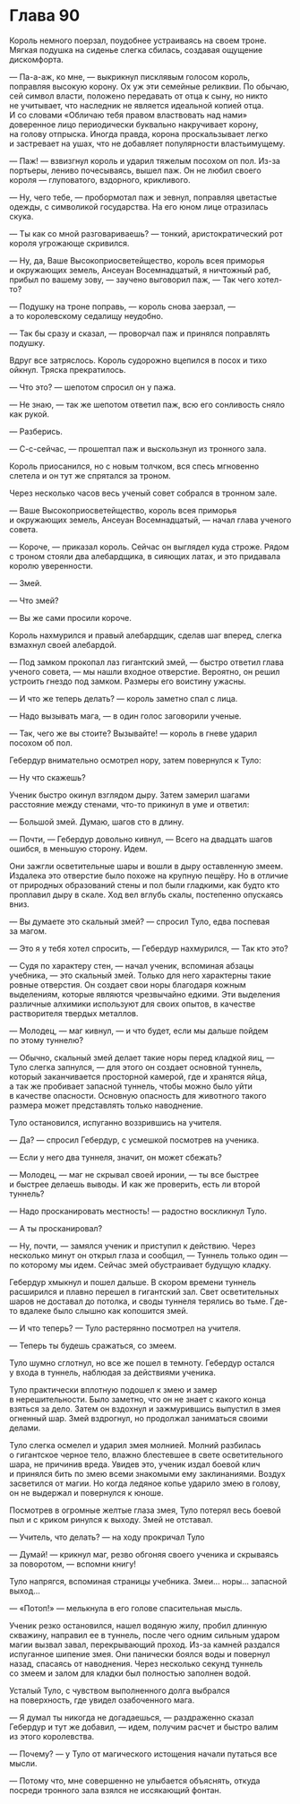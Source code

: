 # Глава 90

Король немного поерзал, поудобнее устраиваясь на своем троне. Мягкая подушка на сиденье слегка сбилась, создавая ощущение дискомфорта.

— Па-а-аж, ко мне, — выкрикнул писклявым голосом король, поправляя высокую корону. Ох уж эти семейные реликвии. По обычаю, сей символ власти, положено передавать от отца к сыну, но никто не учитывает, что наследник не является идеальной копией отца. И со словами «Обличаю тебя правом властвовать над нами» доверенное лицо периодически буквально накручивает корону, на голову отпрыска. Иногда правда, корона проскальзывает легко и застревает на ушах, что не добавляет популярности властьимущему.

— Паж! — взвизгнул король и ударил тяжелым посохом оп пол. Из-за портьеры, лениво почесываясь, вышел паж. Он не любил своего короля — глуповатого, вздорного, крикливого. 

— Ну, чего тебе, — пробормотал паж и зевнул, поправляя цветастые одежды, с символикой государства. На его юном лице отразилась скука.

— Ты как со мной разговариваешь? — тонкий, аристократический рот короля угрожающе скривился.

— Ну, да, Ваше Высокоприосветейщество, король всея приморья и окружающих земель, Ансеуан Восемнадцатый, я ничтожный раб, прибыл по вашему зову, — заучено выговорил паж, — Так чего хотел-то?

— Подушку на троне поправь, — король снова заерзал, — а то королевскому седалищу неудобно.

— Так бы сразу и сказал, — проворчал паж и принялся поправлять подушку.

Вдруг все затряслось. Король судорожно вцепился в посох и тихо ойкнул. Тряска прекратилось.

— Что это? — шепотом спросил он у пажа.

— Не знаю, — так же шепотом ответил паж, всю его сонливость сняло как рукой.

— Разберись.

— С-с-сейчас, — прошептал паж и выскользнул из тронного зала.

Король приосанился, но с новым толчком, вся спесь мгновенно слетела и он тут же спрятался за троном. 

Через несколько часов весь ученый совет собрался в тронном зале.

— Ваше Высокоприосветейщество, король всея приморья и окружающих земель, Ансеуан Восемнадцатый, — начал глава ученого совета.

— Короче, — приказал король. Сейчас он выглядел куда строже. Рядом с троном стояли два алебардщика, в сияющих латах, и это придавала королю уверенности. 

— Змей.

— Что змей?

— Вы же сами просили короче.

Король нахмурился и правый алебардщик, сделав шаг вперед, слегка взмахнул своей алебардой.

— Под замком прокопал лаз гигантский змей, — быстро ответил глава ученого совета, — мы нашли входное отверстие. Вероятно, он решил устроить гнездо под замком. Размеры его воистину ужасны.

— И что же теперь делать? — король заметно спал с лица.

— Надо вызывать мага, — в один голос заговорили ученые.

— Так, чего же вы стоите? Вызывайте! — король в гневе ударил посохом об пол.

Гебердур внимательно осмотрел нору, затем повернулся к Туло:

— Ну что скажешь?

Ученик быстро окинул взглядом дыру. Затем замерил шагами расстояние между стенами, что-то прикинул в уме и ответил:

— Большой змей. Думаю, шагов сто в длину.

— Почти, — Гебердур довольно кивнул, — Всего на двадцать шагов ошибся, в меньшую сторону. Идем.

Они зажгли осветительные шары и вошли в дыру оставленную змеем. Издалека это отверстие было похоже на крупную пещёру. Но в отличие от природных образований стены и пол были гладкими, как будто кто проплавил дыру в скале. Ход вел вглубь скалы, постепенно опускаясь вниз.

— Вы думаете это скальный змей? — спросил Туло, едва поспевая за магом.

— Это я у тебя хотел спросить, — Гебердур нахмурился, — Так кто это?

— Судя по характеру стен, — начал ученик, вспоминая абзацы учебника, — это скальный змей. Только для него характерны такие ровные отверстия. Он создает свои норы благодаря кожным выделениям, которые являются чрезвычайно едкими. Эти выделения различные алхимики используют для своих опытов, в качестве растворителя твердых металлов. 

— Молодец, — маг кивнул, — и что будет, если мы дальше пойдем по этому туннелю?

— Обычно, скальный змей делает такие норы перед кладкой яиц, — Туло слегка запнулся, — для этого он создает основной туннель, который заканчивается просторной камерой, где и хранятся яйца, а так же пробивает запасной туннель, чтобы можно было уйти в качестве опасности. Основную опасность для животного такого размера может представлять только наводнение. 

Туло остановился, испуганно воззрившись на учителя.

— Да? — спросил Гебердур, с усмешкой посмотрев на ученика.

— Если у него два туннеля, значит, он может сбежать?

— Молодец, — маг не скрывал своей иронии, — ты все быстрее и быстрее делаешь выводы. И как же проверить, есть ли второй туннель?

— Надо просканировать местность! — радостно воскликнул Туло.

— А ты просканировал?

— Ну, почти, — замялся ученик и приступил к действию. Через несколько минут он открыл глаза и сообщил, — Туннель только один — по которому мы идем. Сейчас змей обустраивает будущую кладку.

Гебердур хмыкнул и пошел дальше. В скором времени туннель расширился и плавно перешел в гигантский зал. Свет осветительных шаров не доставал до потолка, и своды туннеля терялись во тьме. Где-то вдалеке было слышно как копошится змей.

— И что теперь? — Туло растерянно посмотрел на учителя.

— Теперь ты будешь сражаться, со змеем.

Туло шумно сглотнул, но все же пошел в темноту. Гебердур остался у входа в туннель, наблюдая за действиями ученика.

Туло практически вплотную подошел к змею и замер в нерешительности. Было заметно, что он не знает с какого конца взяться за дело. Затем он вздохнул и зажмурившись выпустил в змея огненный шар. Змей вздрогнул, но продолжал заниматься своими делами.

Туло слегка осмелел и ударил змея молнией. Молний разбилась о гигантское черное тело, влажно блестевшее в свете осветительного шара, не причинив вреда. Увидев это, ученик издал боевой клич и принялся бить по змею всеми знакомыми ему заклинаниями. Воздух засветился от магии. Но когда ледяное копье ударило змею в голову, он не выдержал и повернулся к юноше.

Посмотрев в огромные желтые глаза змея, Туло потерял весь боевой пыл и с криком ринулся к выходу. Змей не отставал.

— Учитель, что делать? — на ходу прокричал Туло

— Думай! — крикнул маг, резво обгоняя своего ученика и скрываясь за поворотом, — вспомни книгу!

Туло напрягся, вспоминая страницы учебника. Змеи... норы... запасной выход... 

— «Потоп!» — мелькнула в его голове спасительная мысль.

Ученик резко остановился, нашел водяную жилу, пробил длинную скважину, направил ее в туннель, после чего одним сильным ударом магии вызвал завал, перекрывающий проход. Из-за камней раздался испуганное шипение змея. Они панически боялся воды и повернул назад, спасаясь от наводнения. Через несколько секунд туннель со змеем и залом для кладки был полностью заполнен водой.

Усталый Туло, с чувством выполненного долга выбрался на поверхность, где увидел озабоченного мага.

— Я думал ты никогда не догадаешься, — раздраженно сказал Гебердур и тут же добавил, — идем, получим расчет и быстро валим из этого королевства.

— Почему? — у Туло от магического истощения начали путаться все мысли.

— Потому что, мне совершенно не улыбается объяснять, откуда посреди тронного зала взялся не иссякающий фонтан.

